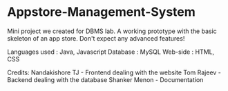 # Appstore-Management-System
Mini project we created for DBMS lab.
A working prototype with the basic skeleton of an app store. Don't expect any advanced features!

Languages used : Java, Javascript
Database : MySQL
Web-side : HTML, CSS

Credits:
Nandakishore TJ - Frontend dealing with the website
Tom Rajeev - Backend dealing with the database
Shanker Menon - Documentation
